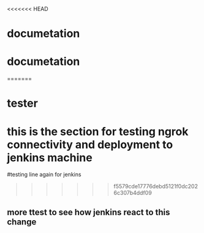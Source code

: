 <<<<<<< HEAD
# documetation
# documetation
=======
# tester
# this is the section for testing ngrok connectivity and deployment to jenkins machine 
#testing line again for jenkins 
>>>>>>> f5579cde17776debd5121f0dc2026c307b4ddf09
## more ttest to see how jenkins react to this change 
